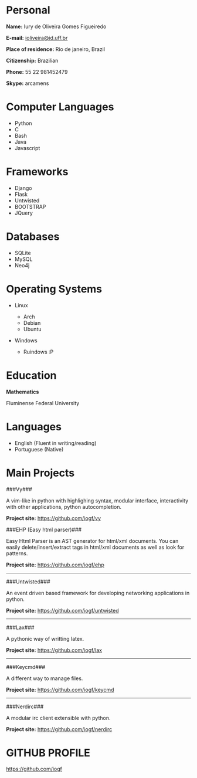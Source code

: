 Personal
========

**Name:** 
Iury de Oliveira Gomes Figueiredo

**E-mail:** 
ioliveira@id.uff.br

**Place of residence:** 
Rio de janeiro, Brazil

**Citizenship:** 
Brazilian

**Phone:**
55 22 981452479

**Skype:**
arcamens

Computer Languages
==================

- Python 
- C
- Bash
- Java
- Javascript 

Frameworks
==========

- Django
- Flask
- Untwisted
- BOOTSTRAP
- JQuery

Databases
=========

- SQLite
- MySQL
- Neo4j

Operating Systems
=================

- Linux 
    - Arch
    - Debian
    - Ubuntu

- Windows 
    - Ruindows :P

Education
=========

**Mathematics** 

Fluminense Federal University

Languages
=========

- English (Fluent in writing/reading)
- Portuguese (Native)

Main Projects 
=============

###Vy###

A vim-like in python with highlighing syntax, modular interface, interactivity with
other applications, python autocompletion.

**Project site:**
https://github.com/iogf/vy

###EHP (Easy html parser)###

Easy Html Parser is an AST generator for html/xml documents. 
You can easily delete/insert/extract tags in html/xml documents as well as look for patterns.

**Project site:**
https://github.com/iogf/ehp

***

###Untwisted###

An event driven based framework for developing networking applications in python.

**Project site:**
https://github.com/iogf/untwisted

***

###Lax###

A pythonic way of writting latex.

**Project site:**
https://github.com/iogf/lax

***

###Keycmd###

A different way to manage files.

**Project site:**
https://github.com/iogf/keycmd

***

###Nerdirc###

A modular irc client extensible with python.

**Project site:**
https://github.com/iogf/nerdirc


GITHUB PROFILE
==============

https://github.com/iogf








